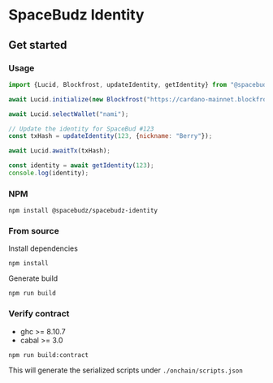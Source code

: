 # SpaceBudz Identity

## Get started


### Usage

```js
import {Lucid, Blockfrost, updateIdentity, getIdentity} from "@spacebudz/spacebudz-identity"

await Lucid.initialize(new Blockfrost("https://cardano-mainnet.blockfrost.io/api/v0", <projectId>));

await Lucid.selectWallet("nami");

// Update the identity for SpaceBud #123
const txHash = updateIdentity(123, {nickname: "Berry"});

await Lucid.awaitTx(txHash);

const identity = await getIdentity(123);
console.log(identity);
```

### NPM

```
npm install @spacebudz/spacebudz-identity
```

### From source

Install dependencies
```
npm install
```
Generate build
```
npm run build
```

### Verify contract

- ghc >= 8.10.7
- cabal >= 3.0

```
npm run build:contract
```
This will generate the serialized scripts under `./onchain/scripts.json`